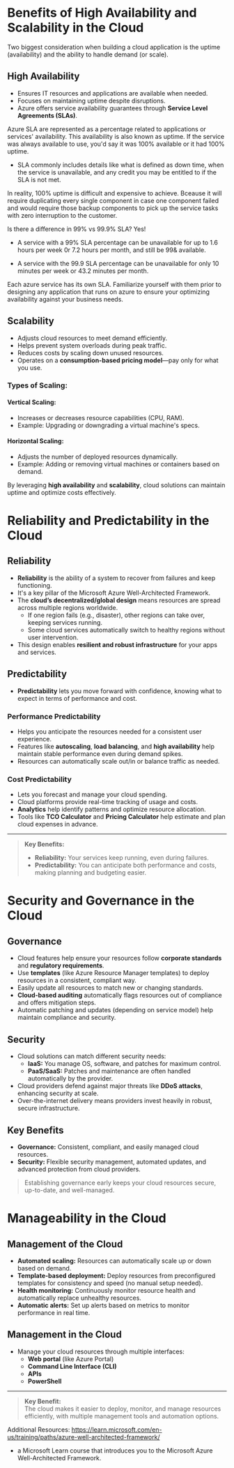 # Benefits of High Availability and Scalability in the Cloud

Two biggest consideration when building a cloud application is the uptime (availability) and the ability to handle demand (or scale).

## High Availability
- Ensures IT resources and applications are available when needed.
- Focuses on maintaining uptime despite disruptions.
- Azure offers service availability guarantees through **Service Level Agreements (SLAs)**.

Azure SLA are represented as a percentage related to applications or services' availability. This availability is also known as uptime. If the service was always available to use, you'd say it was 100% available or it had 100% uptime.
- SLA commonly includes details like what is defined as down time, when the service is unavailable, and any credit you may be entitled to if the SLA is not met. 

In reality, 100% uptime is difficult and expensive to achieve. Bceause it will require duplicating every single component in case one component failed and would require those backup components to pick up the service tasks with zero interruption to the customer.

Is there a difference in 99% vs 99.9% SLA? Yes! 

- A service with a 99% SLA percentage can be unavailable for up to 1.6 hours per week 0r 7.2 hours per month, and still be 99& available.

- A service with the 99.9 SLA percentage can be unavailable for only 10 minutes per week or 43.2 minutes per month.

Each azure service has its own SLA. Familiarize yourself with them prior to designing any application that runs on azure to ensure your optimizing availability against your business needs.

## Scalability
- Adjusts cloud resources to meet demand efficiently.
- Helps prevent system overloads during peak traffic.
- Reduces costs by scaling down unused resources.
- Operates on a **consumption-based pricing model**—pay only for what you use.

### Types of Scaling:
#### Vertical Scaling:
- Increases or decreases resource capabilities (CPU, RAM).
- Example: Upgrading or downgrading a virtual machine's specs.

#### Horizontal Scaling:
- Adjusts the number of deployed resources dynamically.
- Example: Adding or removing virtual machines or containers based on demand.

By leveraging **high availability** and **scalability**, cloud solutions can maintain uptime and optimize costs effectively.




# Reliability and Predictability in the Cloud

## Reliability

- **Reliability** is the ability of a system to recover from failures and keep functioning.
- It's a key pillar of the Microsoft Azure Well-Architected Framework.
- The **cloud’s decentralized/global design** means resources are spread across multiple regions worldwide.
    - If one region fails (e.g., disaster), other regions can take over, keeping services running.
    - Some cloud services automatically switch to healthy regions without user intervention.
- This design enables **resilient and robust infrastructure** for your apps and services.

## Predictability

- **Predictability** lets you move forward with confidence, knowing what to expect in terms of performance and cost.

### Performance Predictability

- Helps you anticipate the resources needed for a consistent user experience.
- Features like **autoscaling**, **load balancing**, and **high availability** help maintain stable performance even during demand spikes.
- Resources can automatically scale out/in or balance traffic as needed.

### Cost Predictability

- Lets you forecast and manage your cloud spending.
- Cloud platforms provide real-time tracking of usage and costs.
- **Analytics** help identify patterns and optimize resource allocation.
- Tools like **TCO Calculator** and **Pricing Calculator** help estimate and plan cloud expenses in advance.

---

> **Key Benefits:**  
> - **Reliability:** Your services keep running, even during failures.  
> - **Predictability:** You can anticipate both performance and costs, making planning and budgeting easier.



# Security and Governance in the Cloud

## Governance

- Cloud features help ensure your resources follow **corporate standards** and **regulatory requirements**.
- Use **templates** (like Azure Resource Manager templates) to deploy resources in a consistent, compliant way.
- Easily update all resources to match new or changing standards.
- **Cloud-based auditing** automatically flags resources out of compliance and offers mitigation steps.
- Automatic patching and updates (depending on service model) help maintain compliance and security.

## Security

- Cloud solutions can match different security needs:
    - **IaaS:** You manage OS, software, and patches for maximum control.
    - **PaaS/SaaS:** Patches and maintenance are often handled automatically by the provider.
- Cloud providers defend against major threats like **DDoS attacks**, enhancing security at scale.
- Over-the-internet delivery means providers invest heavily in robust, secure infrastructure.

## Key Benefits

- **Governance:** Consistent, compliant, and easily managed cloud resources.
- **Security:** Flexible security management, automated updates, and advanced protection from cloud providers.

> Establishing governance early keeps your cloud resources secure, up-to-date, and well-managed.


# Manageability in the Cloud

## Management of the Cloud

- **Automated scaling:** Resources can automatically scale up or down based on demand.
- **Template-based deployment:** Deploy resources from preconfigured templates for consistency and speed (no manual setup needed).
- **Health monitoring:** Continuously monitor resource health and automatically replace unhealthy resources.
- **Automatic alerts:** Set up alerts based on metrics to monitor performance in real time.

## Management in the Cloud

- Manage your cloud resources through multiple interfaces:
    - **Web portal** (like Azure Portal)
    - **Command Line Interface (CLI)**
    - **APIs**
    - **PowerShell**

---

> **Key Benefit:**  
> The cloud makes it easier to deploy, monitor, and manage resources efficiently, with multiple management tools and automation options.



Additional Resources:
https://learn.microsoft.com/en-us/training/paths/azure-well-architected-framework/
- a Microsoft Learn course that introduces you to the Microsoft Azure Well-Architected Framework.




